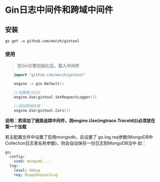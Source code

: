 # Gin日志中间件和跨域中间件

## 安装
```shell script
go get -u github.com/maczh/gintool
```

### 使用
> 在Gin引擎初始化后，载入中间件
```go
    import "github.com/maczh/gintool"

	engine := gin.Default()

	//设置接口日志
	engine.Use(gintool.SetRequestLogger())

	//添加跨域处理
	engine.Use(gintool.Cors())
```

**说明：若添加了链路追踪中间件，则engine.Use(mgtrace.TraceId())必须放在第一个加载**

若主配置文件中设置了启用mongodb，且设置了 go.log.req参数(MongoDB中Collection日志表名称参数)，则会自动保存一份日志到MongoDB当中
如：
```yaml
go:
  config:
    used: mongodb,...
  log:
    level: debug
    req: MyappRequestLog
```